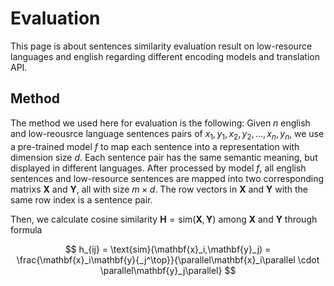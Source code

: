 # Evaluation
This page is about sentences similarity evaluation result on low-resource languages and english regarding different encoding models and translation API.

## Method

The method we used here for evaluation is the following: Given $n$ english and low-reousrce language sentences pairs of ${{x_1,y_1}, {x_2,y_2},\dots, {x_n,y_n}}$, we use a pre-trained model $f$ to map each sentence into a representation with dimension size $d$. Each sentence pair has the same semantic meaning, but displayed in different languages. After processed by model $f$, all english sentences and low-resource sentences are mapped into two corresponding matrixs $\mathbf{X}$ and $\mathbf{Y}$, all with size $m\times d$. The row vectors in $\mathbf{X}$ and $\mathbf{Y}$ with the same row index is a sentence pair.

Then, we calculate cosine similarity $\textbf{H} = \text{sim}(\mathbf{X},\mathbf{Y})$ among $\mathbf{X}$ and $\mathbf{Y}$ through formula 

$$
  h_{ij} = \text{sim}(\mathbf{x}_i,\mathbf{y}_j) = \frac{\mathbf{x}_i\mathbf{y}{_j^\top}}{\parallel\mathbf{x}_i\parallel \cdot \parallel\mathbf{y}_j\parallel}
$$

